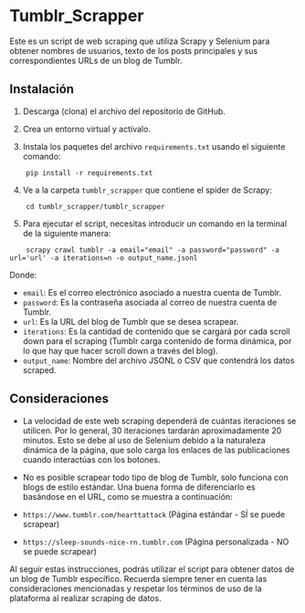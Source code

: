 # Tumblr_Scrapper

Este es un script de web scraping que utiliza Scrapy y Selenium para obtener nombres de usuarios, texto de los posts principales y sus correspondientes URLs de un blog de Tumblr.

## Instalación

1. Descarga (clona) el archivo del repositorio de GitHub.

2. Crea un entorno virtual y actívalo.

3. Instala los paquetes del archivo `requirements.txt` usando el siguiente comando:

```
	pip install -r requirements.txt
```

4. Ve a la carpeta `tumblr_scrapper` que contiene el spider de Scrapy:

```
 	cd tumblr_scrapper/tumblr_scrapper
```

5. Para ejecutar el script, necesitas introducir un comando en la terminal de la siguiente manera:

```
	scrapy crawl tumblr -a email="email" -a password="password" -a url='url' -a iterations=n -o output_name.jsonl
```

Donde:

- `email`: Es el correo electrónico asociado a nuestra cuenta de Tumblr.
- `password`: Es la contraseña asociada al correo de nuestra cuenta de Tumblr.
- `url`: Es la URL del blog de Tumblr que se desea scrapear.
- `iterations`: Es la cantidad de contenido que se cargará por cada scroll down para el scraping (Tumblr carga contenido de forma dinámica, por lo que hay que hacer scroll down a través del blog).
- `output_name`: Nombre del archivo JSONL o CSV que contendrá los datos scraped.

## Consideraciones

- La velocidad de este web scraping dependerá de cuántas iteraciones se utilicen. Por lo general, 30 iteraciones tardarán aproximadamente 20 minutos. Esto se debe al uso de Selenium debido a la naturaleza dinámica de la página, que solo carga los enlaces de las publicaciones cuando interactúas con los botones.

- No es posible scrapear todo tipo de blog de Tumblr, solo funciona con blogs de estilo estándar. Una buena forma de diferenciarlo es basándose en el URL, como se muestra a continuación:

- `https://www.tumblr.com/hearttattack` (Página estándar - SÍ se puede scrapear)
- `https://sleep-sounds-nice-rn.tumblr.com` (Página personalizada - NO se puede scrapear)

Al seguir estas instrucciones, podrás utilizar el script para obtener datos de un blog de Tumblr específico. Recuerda siempre tener en cuenta las consideraciones mencionadas y respetar los términos de uso de la plataforma al realizar scraping de datos.
